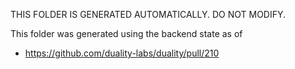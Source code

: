THIS FOLDER IS GENERATED AUTOMATICALLY. DO NOT MODIFY.

This folder was generated using the backend state as of
- https://github.com/duality-labs/duality/pull/210
